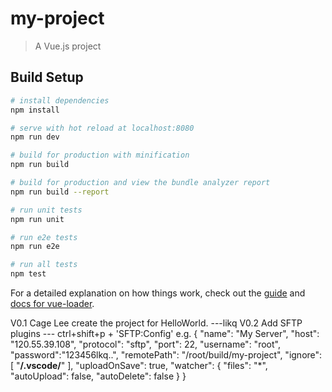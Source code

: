 # my-project

> A Vue.js project

## Build Setup

``` bash
# install dependencies
npm install

# serve with hot reload at localhost:8080
npm run dev

# build for production with minification
npm run build

# build for production and view the bundle analyzer report
npm run build --report

# run unit tests
npm run unit

# run e2e tests
npm run e2e

# run all tests
npm test
```

For a detailed explanation on how things work, check out the [guide](http://vuejs-templates.github.io/webpack/) and [docs for vue-loader](http://vuejs.github.io/vue-loader).

V0.1 Cage Lee create the project for HelloWorld. ---likq
V0.2 Add SFTP plugins --- ctrl+shift+p + 'SFTP:Config'
e.g.
{
    "name": "My Server",
    "host": "120.55.39.108",
    "protocol": "sftp",
    "port": 22,
    "username": "root",
    "password":"123456lkq..",
    "remotePath": "/root/build/my-project",
    "ignore": [
        "**/.vscode/**"
    ],
    "uploadOnSave": true,
    "watcher": {
        "files": "*",
        "autoUpload": false,
        "autoDelete": false
    }
}
